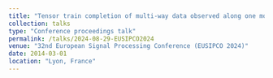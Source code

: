 ```yaml
---
title: "Tensor train completion of multi-way data observed along one mode"
collection: talks
type: "Conference proceedings talk"
permalink: /talks/2024-08-29-EUSIPCO2024
venue: "32nd European Signal Processing Conference (EUSIPCO 2024)"
date: 2014-03-01
location: "Lyon, France"
---
```

